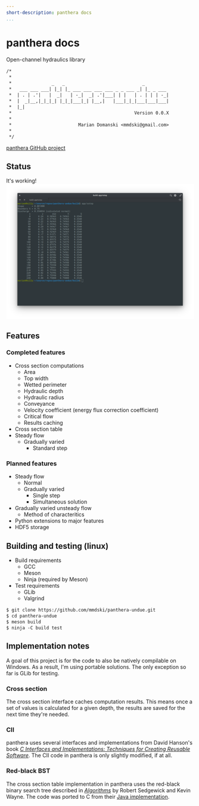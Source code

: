 ```yaml
---
short-description: panthera docs
...
```


# panthera docs
Open-channel hydraulics library
```
/*
 *
 *               _   _                             _
 *   ___ ___ ___| |_| |_ ___ ___ ___ ___ _ _ ___ _| |_ _ ___
 *  | . | .'|   |  _|   | -_|  _| .'|___| | |   | . | | | -_|
 *  |  _|__,|_|_|_| |_|_|___|_| |__,|   |___|_|_|___|___|___|
 *  |_|
 *                                              Version 0.0.X
 *
 *                         Marian Domanski <mmdski@gmail.com>
 *
 */
```

[panthera GitHub project](https://github.com/mmdski/panthera-undue)

## Status
It's working!
![It's working!](images/normalresults.png)

## Features

### Completed features
* Cross section computations
  * Area
  * Top width
  * Wetted perimeter
  * Hydraulic depth
  * Hydraulic radius
  * Conveyance
  * Velocity coefficient (energy flux correction coefficient)
  * Critical flow
  * Results caching
* Cross section table
* Steady flow
  * Gradually varied
      * Standard step

### Planned features
* Steady flow
  * Normal
  * Gradually varied
    * Single step
    * Simultaneous solution
* Gradually varied unsteady flow
  * Method of characteritics
* Python extensions to major features
* HDF5 storage

## Building and testing (linux)
* Build requirements
  * GCC
  * Meson
  * Ninja (required by Meson)
* Test requirements
  * GLib
  * Valgrind

```
$ git clone https://github.com/mmdski/panthera-undue.git
$ cd panthera-undue
$ meson build
$ ninja -C build test
```

## Implementation notes
A goal of this project is for the code to also be natively compilable on
Windows. As a result, I'm using portable solutions. The only exception so far
is GLib for testing.

### Cross section
The cross section interface caches computation results. This means once a
set of values is calculated for a given depth, the results are saved for the
next time they're needed.

### CII
panthera uses several interfaces and implementations from David Hanson's book
*[C Interfaces and Implementations: Techniques for Creating Reusable Software](
http://www.cs.princeton.edu/software/cii/)*. The CII code in panthera is only
slightly modified, if at all.

### Red-black BST
The cross section table implementation in panthera uses the red-black binary
search tree described in *[Algorithms](https://algs4.cs.princeton.edu/home/)*
by Robert Sedgewick and Kevin Wayne. The code was ported to C from their
[Java implementation](https://algs4.cs.princeton.edu/33balanced/RedBlackBST.java.html).

